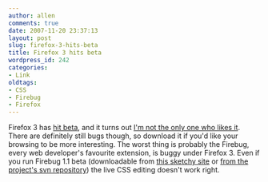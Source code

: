 ```yaml
---
author: allen
comments: true
date: 2007-11-20 23:37:13
layout: post
slug: firefox-3-hits-beta
title: Firefox 3 hits beta
wordpress_id: 242
categories:
- Link
oldtags:
- CSS
- Firebug
- Firefox
---
```


Firefox 3 has [hit beta](http://developer.mozilla.org/devnews/index.php/2007/11/19/firefox-3-beta-1-now-available-for-download/), and it turns out [I'm not the only one who likes it](http://arstechnica.com/news.ars/post/20071120-afirst-look-at-firefox-3-beta-1.html). There are definitely still bugs though, so download it if you'd like your browsing to be more interesting. The worst thing is probably the Firebug, every web developer's favourite extension, is buggy under Firefox 3. Even if you run Firebug 1.1 beta (downloadable from [this sketchy site](http://fireclipse.xucia.com/#Downloads) or [from the project's svn repository](http://fbug.googlecode.com/svn/branches/firebug1.1/docs/ReleaseNotes_1.1.txt)) the live CSS editing doesn't work right.
